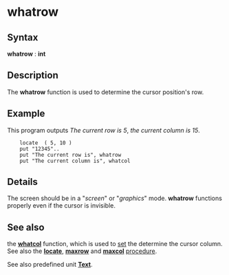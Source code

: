 
# whatrow

## Syntax
**whatrow** : **int**

## Description
The **whatrow** function is used to determine the cursor position's row.


## Example
This program outputs _The current row is 5_, _the current column is 15_.

        locate  ( 5, 10 )
        put "12345"..
        put "The current row is", whatrow
        put "The current column is", whatcol
## Details
The screen should be in a "_screen_" or "_graphics_" mode. **whatrow** functions properly even if the cursor is invisible.


## See also
the **[whatcol](whatcol.html)** function, which is used to [set](set.html) the determine the cursor column. See also the **[locate](locate.html)**, **[maxrow](maxrow.html)** and **[maxcol](maxcol.html)** [procedure](procedure.html).

See also predefined unit **[Text](textmodule.html)**.

